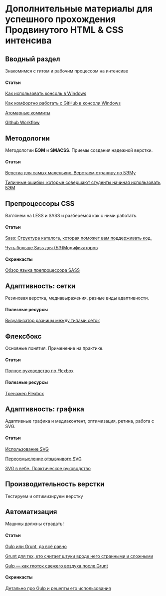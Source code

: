 # Дополнительные материалы для успешного прохождения Продвинутого HTML & CSS интенсива

## Вводный раздел
Знакомимся с гитом и рабочим процессом на интенсиве

#### Статьи

[Как использовать консоль в Windows](http://nicothin.ru/page/console-windows)

[Как комфортно работать с GitHub в консоли Windows](http://nicothin.ru/page/kak-komfortno-rabotat-s-github-v-konsoli-windows)

[Атомарные коммиты](https://github.com/tsergeytovarov/htmlacademy-basic-additional-material/blob/master/articles/атомарные-коммиты/article.md)

[Github Workflow](https://www.atlassian.com/git/tutorials/comparing-workflows/forking-workflow)


## Методологии
Методологии **БЭМ** и **SMACSS**. Приемы создания надежной верстки.

#### Статьи
[Верстка для самых маленьких. Верстаем страницу по БЭМу](https://habrahabr.ru/post/203440/)

[Типичные ошибки, которые совершают студенты начиная использовать БЭМ](https://github.com/tsergeytovarov/htmlacademy-basic-additional-material/blob/master/articles/ошибки-бэм/article.md)


## Препроцессоры CSS
Взглянем на LESS и SASS и разберемся как с ними работать.

#### Статьи

[Sass: Структура каталога, которая поможет вам поддерживать код.](http://vanseodesign.com/css/sass-directory-structures/)

[Чуть больше Sass для (БЭ)Модификаторов](http://frontender.info/bem-sass-modifiers/)

#### Скринкасты
[Обзор языка препроцессора SASS](https://www.youtube.com/watch?v=9vuvqH1gvxs&index=1&list=PLQPQDQeOswiX4D7VpMt_C9Cz2Bzdi4Fn3)


## Адаптивность: сетки

Резиновая верстка, медиавыражения, разные виды адаптивности.

#### Полезные ресурсы
[Визуализатор разницы между типами сеток](http://liquidapsive.com/)


## Флексбокс

Основные понятия. Применение на практике.

#### Статьи
[Полное руководство по Flexbox](http://frontender.info/a-guide-to-flexbox/)

#### Полезные ресурсы
[Тренажер Flexbox](http://flexboxfroggy.com/#ru)


## Адаптивность: графика

Адаптивные графика и медиаконтент, оптимизация, ретина, работа с SVG.

#### Статьи
[Использование SVG](http://frontender.info/using-svg/)

[Переосмысление отзывчивого SVG](http://frontender.info/rethinking-responsive-svg/)

[SVG в вебе. Практическое руководство](https://svgontheweb.com/ru/)

## Производительность верстки
Тестируем и оптимизируем верстку


## Автоматизация
Машины должны страдать!

#### Статьи
[Gulp или Grunt, да всё равно](http://frontender.info/gulp-grunt-whatever/)

[Grunt для тех, кто считает штуки вроде него странными и сложными](http://frontender.info/grunt-is-not-weird-and-hard/)

[Gulp — как глоток свежего воздуха после Grunt](http://frontender.info/no-need-to-grunt-take-a-gulp-of-fresh-air/)

#### Скринкасты
[Детально про Gulp и рецепты его использования](https://learn.javascript.ru/screencast/gulp)
